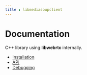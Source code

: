 ```yaml
---
title : libmediasoupclient
---
```



# Documentation

C++ library using **libwebrtc** internally.

* [Installation](/documentation/v3/libmediasoupclient/installation/)
* [API](/documentation/v3/libmediasoupclient/api/)
* [Debugging](/documentation/v3/libmediasoupclient/debugging/)
